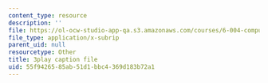 ```yaml
---
content_type: resource
description: ''
file: https://ol-ocw-studio-app-qa.s3.amazonaws.com/courses/6-004-computation-structures-spring-2017/55f9426585ab51d1bbc4369d183b72a1_zZfr7Zqfqm4.vtt
file_type: application/x-subrip
parent_uid: null
resourcetype: Other
title: 3play caption file
uid: 55f94265-85ab-51d1-bbc4-369d183b72a1
---
```

